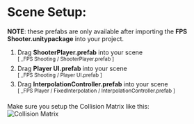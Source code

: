 # Scene Setup:

<b>NOTE</b>: these prefabs are only available after importing the <b>FPS Shooter.unitypackage</b> into your project.

1. Drag <b>ShooterPlayer.prefab</b> into your scene 
<br/> <sup>[ _FPS Shooting / ShooterPlayer.prefab ]</sup>
2. Drag <b>Player UI.prefab</b> into your scene 
<br/> <sup>[ _FPS Shooting / Player UI.prefab ]</sup>
3. Drag <b>InterpolationController.prefab</b> into your scene 
<br/> <sup>[ _FPS Player / FixedInterpolation / InterpolationController.prefab ]</sup>

Make sure you setup the Collision Matrix like this:
<br> ![Collision Matrix](https://drive.google.com/uc?id=1k9feKEmIUVDc1xSts1oCuj25DD1_K_LE)

